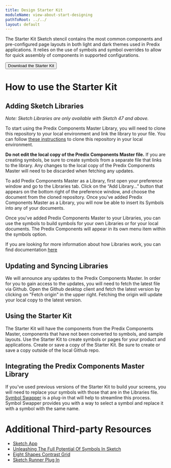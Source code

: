 ```yaml
---
title: Design Starter Kit
moduleName: view-about-start-designing
pathToRoot: ../../
layout: default
---
```


The Starter Kit Sketch stencil contains the most common components and pre-configured page layouts in both light and dark themes used in Predix applications. It relies on the use of symbols and symbol overrides to allow for quick assembly of components in supported configurations.

<a href="https://github.com/PredixDev/px-design-stencils"><button class="btn btn--primary">Download the Starter Kit</button></a>


# How to use the Starter Kit

## Adding Sketch Libraries

*Note: Sketch Libraries are only available with Sketch 47 and above.*

To start using the Predix Components Master Library, you will need to clone this repository to your local environment and link the library to your file. You can follow [these instructions](https://help.github.com/articles/cloning-a-repository/) to clone this repository in your local environment.

**Do not edit the local copy of the Predix Components Master file.** If you are creating symbols, be sure to create symbols from a separate file that links to the library. Any changes to the local copy of the Predix Components Master will need to be discarded when fetching any updates.

To add Predix Components Master as a Library, first open your preference window and go to the Libraries tab. Click on the “Add Library…” button that appears on the bottom right of the preference window, and choose the document from the cloned repository. Once you've added Predix Components Master as a Library, you will now be able to insert its Symbols into any of your documents.

<catalog-picture img-src="../../../img/guidelines/sketch-preference" img-alt="Sketch preferences"></catalog-picture>

Once you've added Predix Components Master to your Libraries, you can use the symbols to build symbols for your own Libraries or for your local documents. The Predix Components will appear in its own menu item within the symbols option.


<catalog-picture img-src="../../../img/guidelines/insert-symbol" img-alt="Insert symbol"></catalog-picture>

If you are looking for more information about how Libraries work, you can find documentation [here](https://sketchapp.com/docs/libraries/)

## Updating and Syncing Libraries
We will announce any updates to the Predix Components Master. In order for you to gain access to the updates, you will need to fetch the latest file via Github. Open the Github desktop client and fetch the latest version by clicking on "Fetch origin" in the upper right. Fetching the origin will update your local copy to the latest version.

<catalog-picture img-src="../../../img/guidelines/fetch-origin" img-alt="Fetch origin"></catalog-picture>

## Using the Starter Kit
The Starter Kit will have the components from the Predix Components Master, components that have not been converted to symbols, and sample layouts. Use the Starter Kit to create symbols or pages for your product and applications. Create or save a copy of the Starter Kit. Be sure to create or save a copy outside of the local Github repo.

## Integrating the Predix Components Master Library
If you've used previous versions of the Starter Kit to build your screens, you will need to replace your symbols with those that are in the Libraries file. [Symbol Swapper](https://github.com/sonburn/symbol-swapper) is a plug-in that will help to streamline this process. Symbol Swapper provides you with a way to select a symbol and replace it with a symbol with the same name.
<catalog-picture img-src="../../../img/guidelines/symbol-swapper" img-alt="Symbol swapper"></catalog-picture>

# Additional Third-party Resources

* [Sketch App](https://www.sketchapp.com/)
* [Unleashing The Full Potential Of Symbols In Sketch](https://medium.com/sketch-app-sources/sketch-symbols-b36f7355414a)
* [Eight Shapes Contrast Grid](http://contrast-grid.eightshapes.com/)
* [Sketch Runner Plug In](http://sketchrunner.com/)
